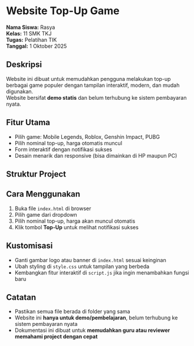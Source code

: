 # Website Top-Up Game

**Nama Siswa:** Rasya  
**Kelas:** 11 SMK TKJ  
**Tugas:** Pelatihan TIK  
**Tanggal:** 1 Oktober 2025  

## Deskripsi
Website ini dibuat untuk memudahkan pengguna melakukan top-up berbagai game populer dengan tampilan interaktif, modern, dan mudah digunakan.  
Website bersifat **demo statis** dan belum terhubung ke sistem pembayaran nyata.

## Fitur Utama
- Pilih game: Mobile Legends, Roblox, Genshin Impact, PUBG  
- Pilih nominal top-up, harga otomatis muncul  
- Form interaktif dengan notifikasi sukses  
- Desain menarik dan responsive (bisa dimainkan di HP maupun PC)  

## Struktur Project

## Cara Menggunakan
1. Buka file `index.html` di browser  
2. Pilih game dari dropdown  
3. Pilih nominal top-up, harga akan muncul otomatis  
4. Klik tombol **Top-Up** untuk melihat notifikasi sukses  

## Kustomisasi
- Ganti gambar logo atau banner di `index.html` sesuai keinginan  
- Ubah styling di `style.css` untuk tampilan yang berbeda  
- Kembangkan fitur interaktif di `script.js` jika ingin menambahkan fungsi baru  

## Catatan
- Pastikan semua file berada di folder yang sama  
- Website ini **hanya untuk demo/pembelajaran**, belum terhubung ke sistem pembayaran nyata  
- Dokumentasi ini dibuat untuk **memudahkan guru atau reviewer memahami project dengan cepat**
